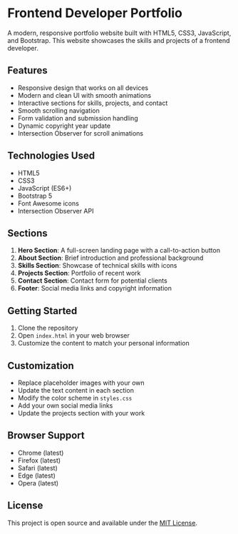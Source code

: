 # Frontend Developer Portfolio

A modern, responsive portfolio website built with HTML5, CSS3, JavaScript, and Bootstrap. This website showcases the skills and projects of a frontend developer.

## Features

- Responsive design that works on all devices
- Modern and clean UI with smooth animations
- Interactive sections for skills, projects, and contact
- Smooth scrolling navigation
- Form validation and submission handling
- Dynamic copyright year update
- Intersection Observer for scroll animations

## Technologies Used

- HTML5
- CSS3
- JavaScript (ES6+)
- Bootstrap 5
- Font Awesome icons
- Intersection Observer API

## Sections

1. **Hero Section**: A full-screen landing page with a call-to-action button
2. **About Section**: Brief introduction and professional background
3. **Skills Section**: Showcase of technical skills with icons
4. **Projects Section**: Portfolio of recent work
5. **Contact Section**: Contact form for potential clients
6. **Footer**: Social media links and copyright information

## Getting Started

1. Clone the repository
2. Open `index.html` in your web browser
3. Customize the content to match your personal information

## Customization

- Replace placeholder images with your own
- Update the text content in each section
- Modify the color scheme in `styles.css`
- Add your own social media links
- Update the projects section with your work

## Browser Support

- Chrome (latest)
- Firefox (latest)
- Safari (latest)
- Edge (latest)
- Opera (latest)

## License

This project is open source and available under the [MIT License](LICENSE). 